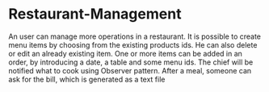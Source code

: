 # Restaurant-Management

An user can manage more operations in a restaurant.
It is possible to create menu items by choosing from the existing products ids. He can also delete or edit an already existing item.
One or more items can be added in an order, by introducing a date, a table and some menu ids. The chief will be notified what to cook using Observer pattern.
After a meal, someone can ask for the bill, which is generated as a text file
